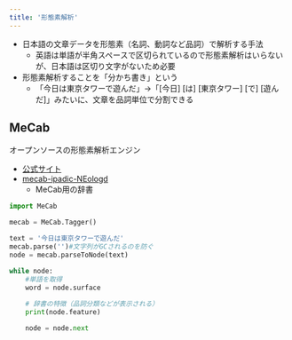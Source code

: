 ```yaml
---
title: '形態素解析'
---
```


- 日本語の文章データを形態素（名詞、動詞など品詞）で解析する手法
    - 英語は単語が半角スペースで区切られているので形態素解析はいらないが、日本語は区切り文字がないため必要
- 形態素解析することを「分かち書き」という
    - 「今日は東京タワーで遊んだ」→「[今日] [は] [東京タワー] [で] [遊んだ]」みたいに、文章を品詞単位で分割できる

## MeCab
オープンソースの形態素解析エンジン

- [公式サイト](https://taku910.github.io/mecab/#download)
- [mecab-ipadic-NEologd](https://github.com/neologd/mecab-ipadic-neologd/blob/master/README.ja.md)
    - MeCab用の辞書

```py
import MeCab

mecab = MeCab.Tagger()

text = '今日は東京タワーで遊んだ'
mecab.parse('')#文字列がGCされるのを防ぐ
node = mecab.parseToNode(text)

while node:
    #単語を取得
    word = node.surface
    
    # 辞書の特徴（品詞分類などが表示される）
    print(node.feature)

    node = node.next
```
